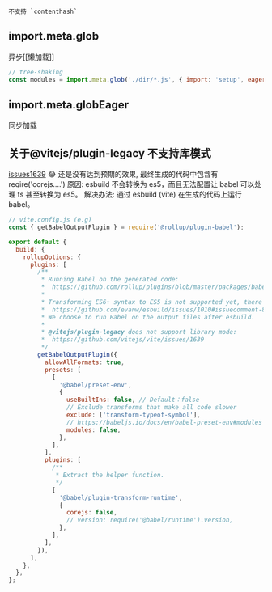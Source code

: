 ```ad-warning
不支持 `contenthash`
```
## import.meta.glob
异步[[懒加载]]
```js
// tree-shaking
const modules = import.meta.glob('./dir/*.js', { import: 'setup', eager: true })
```

## import.meta.globEager
同步加载

## 关于@vitejs/plugin-legacy 不支持库模式
[issues1639](https://github.com/vitejs/vite/issues/1639)
😂 还是没有达到预期的效果, 最终生成的代码中包含有 reqire('corejs....')
原因: esbuild 不会转换为 es5，而且无法配置让 babel 可以处理 ts 甚至转换为 es5。
解决办法: 通过 esbuild (vite) 在生成的代码上运行 babel。

```js
// vite.config.js (e.g)
const { getBabelOutputPlugin } = require('@rollup/plugin-babel');

export default {
  build: {
    rollupOptions: {
      plugins: [
        /**
         * Running Babel on the generated code:
         *  https://github.com/rollup/plugins/blob/master/packages/babel/README.md#running-babel-on-the-generated-code
         *
         * Transforming ES6+ syntax to ES5 is not supported yet, there are two ways to do:
         *  https://github.com/evanw/esbuild/issues/1010#issuecomment-803865232
         * We choose to run Babel on the output files after esbuild.
         *
         * @vitejs/plugin-legacy does not support library mode:
         *  https://github.com/vitejs/vite/issues/1639
         */
        getBabelOutputPlugin({
          allowAllFormats: true,
          presets: [
            [
              '@babel/preset-env',
              {
                useBuiltIns: false, // Default：false
                // Exclude transforms that make all code slower
                exclude: ['transform-typeof-symbol'],
                // https://babeljs.io/docs/en/babel-preset-env#modules
                modules: false,
              },
            ],
          ],
          plugins: [
            /**
             * Extract the helper function.
             */
            [
              '@babel/plugin-transform-runtime',
              {
                corejs: false,
                // version: require('@babel/runtime').version,
              },
            ],
          ],
        }),
      ],
    },
  },
};
```
